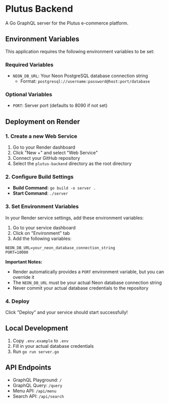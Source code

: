 # Plutus Backend

A Go GraphQL server for the Plutus e-commerce platform.

## Environment Variables

This application requires the following environment variables to be set:

### Required Variables

- `NEON_DB_URL`: Your Neon PostgreSQL database connection string
  - Format: `postgresql://username:password@host:port/database`

### Optional Variables

- `PORT`: Server port (defaults to 8090 if not set)

## Deployment on Render

### 1. Create a new Web Service

1. Go to your Render dashboard
2. Click "New +" and select "Web Service"
3. Connect your GitHub repository
4. Select the `plutus-backend` directory as the root directory

### 2. Configure Build Settings

- **Build Command**: `go build -o server .`
- **Start Command**: `./server`

### 3. Set Environment Variables

In your Render service settings, add these environment variables:

1. Go to your service dashboard
2. Click on "Environment" tab
3. Add the following variables:

```
NEON_DB_URL=your_neon_database_connection_string
PORT=10000
```

**Important Notes:**
- Render automatically provides a `PORT` environment variable, but you can override it
- The `NEON_DB_URL` must be your actual Neon database connection string
- Never commit your actual database credentials to the repository

### 4. Deploy

Click "Deploy" and your service should start successfully!

## Local Development

1. Copy `.env.example` to `.env`
2. Fill in your actual database credentials
3. Run `go run server.go`

## API Endpoints

- GraphQL Playground: `/`
- GraphQL Query: `/query`
- Menu API: `/api/menu`
- Search API: `/api/search` 